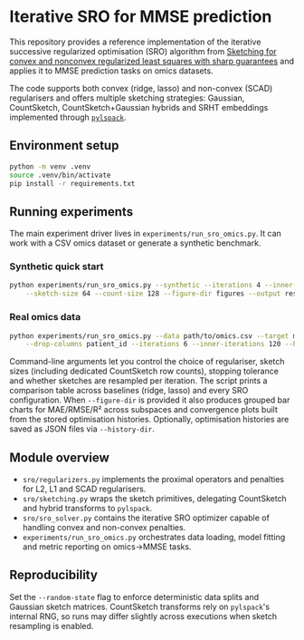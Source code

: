 # Iterative SRO for MMSE prediction

This repository provides a reference implementation of the iterative
successive regularized optimisation (SRO) algorithm from
[Sketching for convex and nonconvex regularized least squares with sharp guarantees](https://openreview.net/pdf?id=7liN6uHAQZ)
and applies it to MMSE prediction tasks on omics datasets.

The code supports both convex (ridge, lasso) and non-convex (SCAD)
regularisers and offers multiple sketching strategies: Gaussian,
CountSketch, CountSketch+Gaussian hybrids and SRHT embeddings implemented
through [`pylspack`](https://github.com/IBM/pylspack).

## Environment setup

```bash
python -m venv .venv
source .venv/bin/activate
pip install -r requirements.txt
```

## Running experiments

The main experiment driver lives in `experiments/run_sro_omics.py`. It can work
with a CSV omics dataset or generate a synthetic benchmark.

### Synthetic quick start

```bash
python experiments/run_sro_omics.py --synthetic --iterations 4 --inner-iterations 60 \
    --sketch-size 64 --count-size 128 --figure-dir figures --output results.csv
```

### Real omics data

```bash
python experiments/run_sro_omics.py --data path/to/omics.csv --target mmse_column \
    --drop-columns patient_id --iterations 6 --inner-iterations 120 --history-dir histories
```

Command-line arguments let you control the choice of regulariser,
sketch sizes (including dedicated CountSketch row counts), stopping
tolerance and whether sketches are resampled per iteration. The script
prints a comparison table across baselines (ridge, lasso) and every SRO
configuration. When `--figure-dir` is provided it also produces grouped
bar charts for MAE/RMSE/R² across subspaces and convergence plots built
from the stored optimisation histories. Optionally, optimisation
histories are saved as JSON files via `--history-dir`.

## Module overview

- `sro/regularizers.py` implements the proximal operators and penalties for
  L2, L1 and SCAD regularisers.
- `sro/sketching.py` wraps the sketch primitives, delegating CountSketch
  and hybrid transforms to `pylspack`.
- `sro/sro_solver.py` contains the iterative SRO optimizer capable of
  handling convex and non-convex penalties.
- `experiments/run_sro_omics.py` orchestrates data loading, model fitting
  and metric reporting on omics→MMSE tasks.

## Reproducibility

Set the `--random-state` flag to enforce deterministic data splits and
Gaussian sketch matrices. CountSketch transforms rely on `pylspack`'s
internal RNG, so runs may differ slightly across executions when sketch
resampling is enabled.
